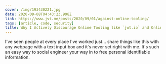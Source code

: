 ```yaml
---
cover: /img/193430221.jpg
date: 2020-09-08T04:43:23.998Z
link: https://www.jvt.me/posts/2020/09/01/against-online-tooling/
tags: [article, code, security]
title: Why I Actively Discourage Online Tooling like `jwt.io` and Online JSON Validators
---
```


I've seen people at every place I've worked just... share things like this with any webpage with a text input box and it's never set right with me. It's such an easy way to social engineer your way in to free personal identifiable information.
